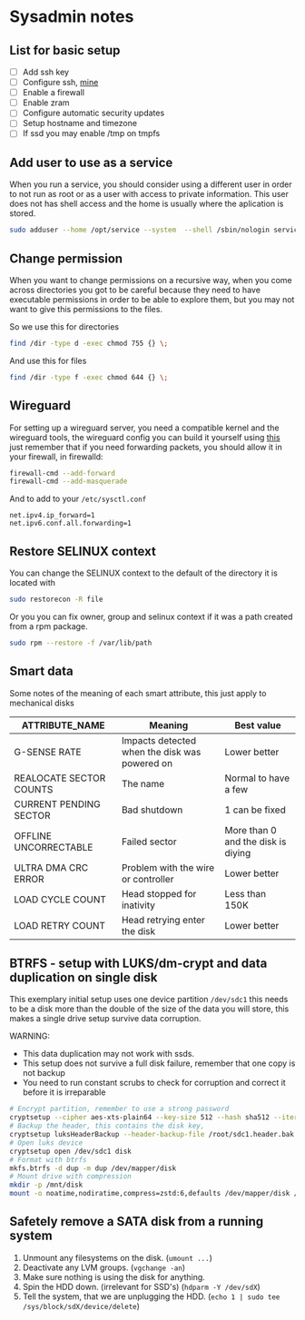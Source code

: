 # Sysadmin notes

## List for basic setup

- [ ] Add ssh key
- [ ] Configure ssh, [mine](https://raw.githubusercontent.com/ksobrenat32/notes/main/ssh/sshd_config)
- [ ] Enable a firewall
- [ ] Enable zram
- [ ] Configure automatic security updates
- [ ] Setup hostname and timezone
- [ ] If ssd you may enable /tmp on tmpfs

## Add user to use as a service

When you run a service, you should consider using a different user
 in order to not run as root or as a user with access to private
 information. This user does not has shell access and the home is
 usually where the aplication is stored.

```sh
sudo adduser --home /opt/service --system  --shell /sbin/nologin service
```

## Change permission

When you want to change permissions on a recursive way, when you
 come across directories you got to be careful because they need
 to have executable permissions in order to be able to explore
 them, but you may not want to give this permissions to the files.

So we use this for directories

```sh
find /dir -type d -exec chmod 755 {} \;
```

And use this for files

```sh
find /dir -type f -exec chmod 644 {} \;
```

## Wireguard

For setting up a wireguard server, you need a compatible kernel
 and the wireguard tools, the wireguard config you can build it
 yourself using [this](https://fedoramagazine.org/build-a-virtual-private-network-with-wireguard/)
 just remember that if you need forwarding packets, you should
 allow it in your firewall, in firewalld:

```sh
firewall-cmd --add-forward
firewall-cmd --add-masquerade
```

And to add to your `/etc/sysctl.conf`

```sysctl
net.ipv4.ip_forward=1
net.ipv6.conf.all.forwarding=1
```

## Restore SELINUX context

You can change the SELINUX context to the default of the directory
 it is located with

```sh
sudo restorecon -R file
```

Or you you can fix owner, group and selinux context if it was a path
 created from a rpm package.

```sh
sudo rpm --restore -f /var/lib/path
```

## Smart data

Some notes of the meaning of each smart attribute, this
 just apply to mechanical disks

ATTRIBUTE_NAME | Meaning | Best value
--- | --- | ---
G-SENSE RATE | Impacts detected when the disk was powered on | Lower better
REALOCATE SECTOR COUNTS | The name | Normal to have a few
CURRENT PENDING SECTOR | Bad shutdown | 1 can be fixed
OFFLINE UNCORRECTABLE | Failed sector | More than 0 and the disk is diying
ULTRA DMA CRC ERROR | Problem with the wire or controller | Lower better
LOAD CYCLE COUNT | Head stopped for inativity | Less than 150K
LOAD RETRY COUNT | Head retrying enter the disk | Lower better

## BTRFS - setup with LUKS/dm-crypt and data duplication on single disk

This exemplary initial setup uses one device partition `/dev/sdc1` this
 needs to be a disk more than the double of the size of the data you will
 store, this makes a single drive setup survive data corruption.

WARNING:

- This data duplication may not work with ssds.
- This setup does not survive a full disk failure, remember that one
 copy is not backup
- You need to run constant scrubs to check for corruption and correct it
 before it is irreparable

```sh
# Encrypt partition, remember to use a strong password
cryptsetup --cipher aes-xts-plain64 --key-size 512 --hash sha512 --iter-time 5000 --use-urandom luksFormat /dev/sdc1
# Backup the header, this contains the disk key, 
cryptsetup luksHeaderBackup --header-backup-file /root/sdc1.header.bak /dev/sdc1
# Open luks device
cryptsetup open /dev/sdc1 disk
# Format with btrfs
mkfs.btrfs -d dup -m dup /dev/mapper/disk
# Mount drive with compression
mkdir -p /mnt/disk
mount -o noatime,nodiratime,compress=zstd:6,defaults /dev/mapper/disk /mnt/disk/
```

## Safetely remove a SATA disk from a running system

1. Unmount any filesystems on the disk. (`umount ...`)
2. Deactivate any LVM groups. (`vgchange -an`)
3. Make sure nothing is using the disk for anything.
4. Spin the HDD down. (irrelevant for SSD's) (`hdparm -Y /dev/sdX`)
5. Tell the system, that we are unplugging the HDD. (`echo 1 | sudo tee /sys/block/sdX/device/delete`)
